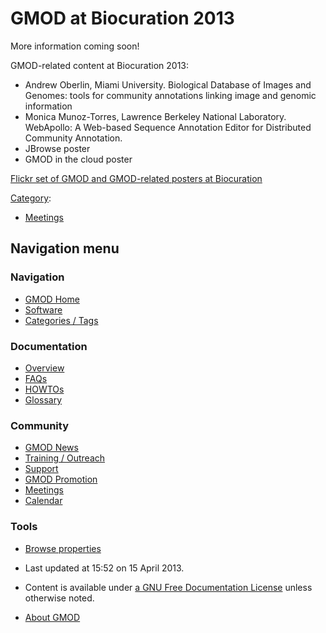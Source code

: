 



<span id="top"></span>




# <span dir="auto">GMOD at Biocuration 2013</span>









More information coming soon!

GMOD-related content at Biocuration 2013:

- Andrew Oberlin, Miami University. Biological Database of Images and
  Genomes: tools for community annotations linking image and genomic
  information
- Monica Munoz-Torres, Lawrence Berkeley National Laboratory. WebApollo:
  A Web-based Sequence Annotation Editor for Distributed Community
  Annotation.
- JBrowse poster
- GMOD in the cloud poster

<a
href="http://www.flickr.com/photos/92269893@N04/sets/72157633207647327/"
class="external text" rel="nofollow">Flickr set of GMOD and GMOD-related
posters at Biocuration</a>




[Category](Special%3ACategories "Special%3ACategories"):

- [Meetings](Category%3AMeetings "Category%3AMeetings")






## Navigation menu






### 



<a href="Main_Page"
style="background-image: url(../images/GMOD-cogs.png);"
title="Visit the main page"></a>


### Navigation



- <span id="n-GMOD-Home">[GMOD Home](Main_Page)</span>
- <span id="n-Software">[Software](GMOD_Components)</span>
- <span id="n-Categories-.2F-Tags">[Categories /
  Tags](Categories)</span>




### Documentation



- <span id="n-Overview">[Overview](Overview)</span>
- <span id="n-FAQs">[FAQs](Category%3AFAQ)</span>
- <span id="n-HOWTOs">[HOWTOs](Category%3AHOWTO)</span>
- <span id="n-Glossary">[Glossary](Glossary)</span>




### Community



- <span id="n-GMOD-News">[GMOD News](GMOD_News)</span>
- <span id="n-Training-.2F-Outreach">[Training /
  Outreach](Training_and_Outreach)</span>
- <span id="n-Support">[Support](Support)</span>
- <span id="n-GMOD-Promotion">[GMOD Promotion](GMOD_Promotion)</span>
- <span id="n-Meetings">[Meetings](Meetings)</span>
- <span id="n-Calendar">[Calendar](Calendar)</span>




### Tools

- <span id="t-smwbrowselink"><a href="Special%3ABrowse/GMOD_at_Biocuration_2013"
  rel="smw-browse">Browse properties</a></span>



- <span id="footer-info-lastmod">Last updated at 15:52 on 15 April
  2013.</span>
<!-- - <span id="footer-info-viewcount">5,961 page views.</span> -->
- <span id="footer-info-copyright">Content is available under
  <a href="http://www.gnu.org/licenses/fdl-1.3.html" class="external"
  rel="nofollow">a GNU Free Documentation License</a> unless otherwise
  noted.</span>

<!-- -->

- <span id="footer-places-about">[About
  GMOD](GMOD%3AAbout "GMOD%3AAbout")</span>

<!-- -->




